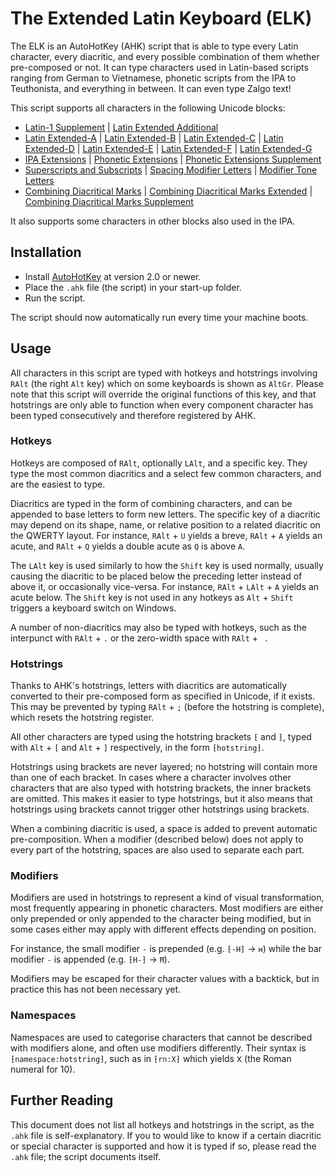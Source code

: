 # The Extended Latin Keyboard (ELK)

The ELK is an AutoHotKey (AHK) script that is able to type every Latin character, every diacritic, and every possible combination of them whether pre-composed or not. It can type characters used in Latin-based scripts ranging from German to Vietnamese, phonetic scripts from the IPA to Teuthonista, and everything in between. It can even type Zalgo text!

This script supports all characters in the following Unicode blocks:
* [Latin-1 Supplement](https://en.wikipedia.org/wiki/Latin-1_Supplement) | [Latin Extended Additional](https://en.wikipedia.org/wiki/Latin_Extended_Additional)
* [Latin Extended-A](https://en.wikipedia.org/wiki/Latin_Extended-A) | [Latin Extended-B](https://en.wikipedia.org/wiki/Latin_Extended-B) | [Latin Extended-C](https://en.wikipedia.org/wiki/Latin_Extended-C) | [Latin Extended-D](https://en.wikipedia.org/wiki/Latin_Extended-D) | [Latin Extended-E](https://en.wikipedia.org/wiki/Latin_Extended-E) | [Latin Extended-F](https://en.wikipedia.org/wiki/Latin_Extended-F) | [Latin Extended-G](https://en.wikipedia.org/wiki/Latin_Extended-G)
* [IPA Extensions](https://en.wikipedia.org/wiki/IPA_Extensions) | [Phonetic Extensions](https://en.wikipedia.org/wiki/Phonetic_Extensions) | [Phonetic Extensions Supplement](https://en.wikipedia.org/wiki/Phonetic_Extensions_Supplement)
* [Superscripts and Subscripts](https://en.wikipedia.org/wiki/Superscripts_and_Subscripts) | [Spacing Modifier Letters](https://en.wikipedia.org/wiki/Spacing_Modifier_Letters) | [Modifier Tone Letters](https://en.wikipedia.org/wiki/Modifier_Tone_Letters)
* [Combining Diacritical Marks](https://en.wikipedia.org/wiki/Combining_Diacritical_Marks) | [Combining Diacritical Marks Extended](https://en.wikipedia.org/wiki/Combining_Diacritical_Marks_Extended) | [Combining Diacritical Marks Supplement](https://en.wikipedia.org/wiki/Combining_Diacritical_Marks_Supplement)

It also supports some characters in other blocks also used in the IPA.

## Installation
* Install [AutoHotKey](https://www.autohotkey.com/) at version 2.0 or newer.
* Place the `.ahk` file (the script) in your start-up folder.
* Run the script.

The script should now automatically run every time your machine boots.

## Usage
All characters in this script are typed with hotkeys and hotstrings involving `RAlt` (the right `Alt` key) which on some keyboards is shown as `AltGr`. Please note that this script will override the original functions of this key, and that hotstrings are only able to function when every component character has been typed consecutively and therefore registered by AHK.

### Hotkeys
Hotkeys are composed of `RAlt`, optionally `LAlt`, and a specific key. They type the most common diacritics and a select few common characters, and are the easiest to type.

Diacritics are typed in the form of combining characters, and can be appended to base letters to form new letters. The specific key of a diacritic may depend on its shape, name, or relative position to a related diacritic on the QWERTY layout. For instance, `RAlt` + `U` yields a  breve, `RAlt` + `A` yields an acute, and `RAlt` + `Q` yields a double acute as `Q` is above `A`.

The `LAlt` key is used similarly to how the `Shift` key is used normally, usually causing the diacritic to be placed below the preceding letter instead of above it, or occasionally vice-versa. For instance, `RAlt` + `LAlt` + `A` yields an acute below. The `Shift` key is not used in any hotkeys as `Alt` + `Shift` triggers a keyboard switch on Windows.

A number of non-diacritics may also be typed with hotkeys, such as the interpunct with `RAlt` + `.` or the zero-width space with `RAlt` + ` `.

### Hotstrings

Thanks to AHK's hotstrings, letters with diacritics are automatically converted to their pre-composed form as specified in Unicode, if it exists. This may be prevented by typing `RAlt` + `;` (before the hotstring is complete), which resets the hotstring register.

All other characters are typed using the hotstring brackets `⁅` and `⁆`, typed with `Alt` + `[` and `Alt` + `]` respectively, in the form `⁅hotstring⁆`.

Hotstrings using brackets are never layered; no hotstring will contain more than one of each bracket. In cases where a character involves other characters that are also typed with hotstring brackets, the inner brackets are omitted. This makes it easier to type hotstrings, but it also means that hotstrings using brackets cannot trigger other hotstrings using brackets.

When a combining diacritic is used, a space is added to prevent automatic pre-composition. When a modifier (described below) does not apply to every part of the hotstring, spaces are also used to separate each part.

### Modifiers
Modifiers are used in hotstrings to represent a kind of visual transformation, most frequently appearing in phonetic characters. Most modifiers are either only prepended or only appended to the character being modified, but in some cases either may apply with different effects depending on position.

For instance, the small modifier `-` is prepended (e.g. `⁅-H⁆` -> `ʜ`) while the bar modifier `-` is appended (e.g. `⁅H-⁆` -> `Ħ`).

Modifiers may be escaped for their character values with a backtick, but in practice this has not been necessary yet.

### Namespaces
Namespaces are used to categorise characters that cannot be described with modifiers alone, and often use modifiers differently. Their syntax is `⁅namespace:hotstring⁆`, such as in `⁅rn:X⁆` which yields `Ⅹ` (the Roman numeral for 10).

## Further Reading
This document does not list all hotkeys and hotstrings in the script, as the `.ahk` file is self-explanatory. If you to would like to know if a certain diacritic or special character is supported and how it is typed if so, please read the `.ahk` file; the script documents itself.
